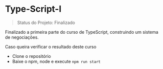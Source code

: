 # Type-Script-I

> Status do Projeto: Finalizado

Finalizado a primeira parte do curso de TypeScript, construindo um sistema de negociações.

Caso queira verificar o resultado deste curso
- Clone o repositório
- Baixe o npm, node e execute ```npm run start```
